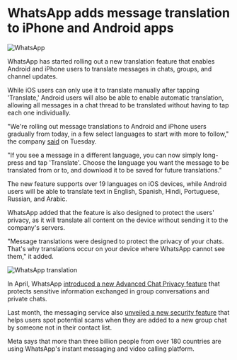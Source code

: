 # WhatsApp adds message translation to iPhone and Android apps

![WhatsApp](https://www.bleepstatic.com/content/hl-images/2025/09/23/WhatsApp.jpg)

WhatsApp has started rolling out a new translation feature that enables Android and iPhone users to translate messages in chats, groups, and channel updates.

While iOS users can only use it to translate manually after tapping 'Translate,' Android users will also be able to enable automatic translation, allowing all messages in a chat thread to be translated without having to tap each one individually.

"We're rolling out message translations to Android and iPhone users gradually from today, in a few select languages to start with more to follow," the company [said](https://blog.whatsapp.com/introducing-message-translations) on Tuesday.

"If you see a message in a different language, you can now simply long-press and tap 'Translate'. Choose the language you want the message to be translated from or to, and download it to be saved for future translations."

The new feature supports over 19 languages on iOS devices, while Android users will be able to translate text in English, Spanish, Hindi, Portuguese, Russian, and Arabic.

WhatsApp added that the feature is also designed to protect the users' privacy, as it will translate all content on the device without sending it to the company's servers.

"Message translations were designed to protect the privacy of your chats. That's why translations occur on your device where WhatsApp cannot see them," it added.

![WhatsApp translation](https://www.bleepstatic.com/images/news/u/1109292/2025/WhatsApp_translation.png)

In April, WhatsApp [introduced a new Advanced Chat Privacy feature](https://www.bleepingcomputer.com/news/security/whatsapps-new-advanced-chat-privacy-protects-sensitive-messages/) that protects sensitive information exchanged in group conversations and private chats.

Last month, the messaging service also [unveiled a new security feature](https://www.bleepingcomputer.com/news/security/whatsapp-adds-new-security-feature-to-protect-against-scams/) that helps users spot potential scams when they are added to a new group chat by someone not in their contact list.

Meta says that more than three billion people from over 180 countries are using WhatsApp's instant messaging and video calling platform.